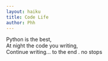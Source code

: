 ```yaml
---
layout: haiku
title: Code Life
author: Phh
---
```


Python is the best,<br>
At night the code you writing,<br>
Continue writing... to the end . no stops<br>
